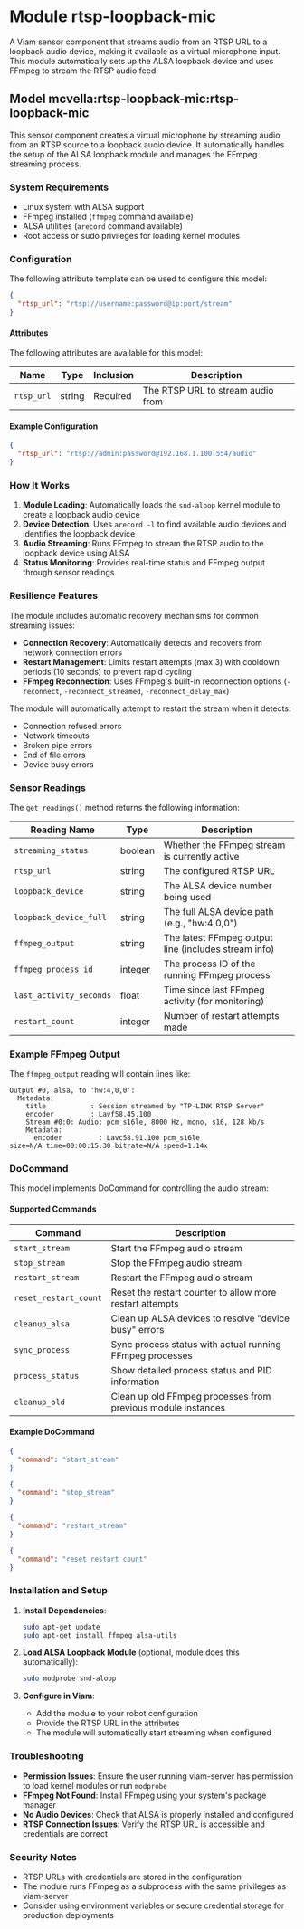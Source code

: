 # Module rtsp-loopback-mic 

A Viam sensor component that streams audio from an RTSP URL to a loopback audio device, making it available as a virtual microphone input. This module automatically sets up the ALSA loopback device and uses FFmpeg to stream the RTSP audio feed.

## Model mcvella:rtsp-loopback-mic:rtsp-loopback-mic

This sensor component creates a virtual microphone by streaming audio from an RTSP source to a loopback audio device. It automatically handles the setup of the ALSA loopback module and manages the FFmpeg streaming process.

### System Requirements

- Linux system with ALSA support
- FFmpeg installed (`ffmpeg` command available)
- ALSA utilities (`arecord` command available)
- Root access or sudo privileges for loading kernel modules

### Configuration
The following attribute template can be used to configure this model:

```json
{
  "rtsp_url": "rtsp://username:password@ip:port/stream"
}
```

#### Attributes

The following attributes are available for this model:

| Name       | Type   | Inclusion | Description                                    |
|------------|--------|-----------|------------------------------------------------|
| `rtsp_url` | string | Required  | The RTSP URL to stream audio from              |

#### Example Configuration

```json
{
  "rtsp_url": "rtsp://admin:password@192.168.1.100:554/audio"
}
```

### How It Works

1. **Module Loading**: Automatically loads the `snd-aloop` kernel module to create a loopback audio device
2. **Device Detection**: Uses `arecord -l` to find available audio devices and identifies the loopback device
3. **Audio Streaming**: Runs FFmpeg to stream the RTSP audio to the loopback device using ALSA
4. **Status Monitoring**: Provides real-time status and FFmpeg output through sensor readings

### Resilience Features

The module includes automatic recovery mechanisms for common streaming issues:

- **Connection Recovery**: Automatically detects and recovers from network connection errors
- **Restart Management**: Limits restart attempts (max 3) with cooldown periods (10 seconds) to prevent rapid cycling
- **FFmpeg Reconnection**: Uses FFmpeg's built-in reconnection options (`-reconnect`, `-reconnect_streamed`, `-reconnect_delay_max`)

The module will automatically attempt to restart the stream when it detects:
- Connection refused errors
- Network timeouts
- Broken pipe errors
- End of file errors
- Device busy errors

### Sensor Readings

The `get_readings()` method returns the following information:

| Reading Name        | Type    | Description                                    |
|---------------------|---------|------------------------------------------------|
| `streaming_status`  | boolean | Whether the FFmpeg stream is currently active  |
| `rtsp_url`          | string  | The configured RTSP URL                        |
| `loopback_device`   | string  | The ALSA device number being used              |
| `loopback_device_full` | string | The full ALSA device path (e.g., "hw:4,0,0") |
| `ffmpeg_output`     | string  | The latest FFmpeg output line (includes stream info) |
| `ffmpeg_process_id` | integer | The process ID of the running FFmpeg process   |
| `last_activity_seconds` | float | Time since last FFmpeg activity (for monitoring) |
| `restart_count`     | integer | Number of restart attempts made                |

### Example FFmpeg Output

The `ffmpeg_output` reading will contain lines like:
```
Output #0, alsa, to 'hw:4,0,0':
  Metadata:
    title           : Session streamed by "TP-LINK RTSP Server"
    encoder         : Lavf58.45.100
    Stream #0:0: Audio: pcm_s16le, 8000 Hz, mono, s16, 128 kb/s
    Metadata:
      encoder         : Lavc58.91.100 pcm_s16le
size=N/A time=00:00:15.30 bitrate=N/A speed=1.14x
```

### DoCommand

This model implements DoCommand for controlling the audio stream:

#### Supported Commands

| Command        | Description                    |
|----------------|--------------------------------|
| `start_stream` | Start the FFmpeg audio stream  |
| `stop_stream`  | Stop the FFmpeg audio stream   |
| `restart_stream` | Restart the FFmpeg audio stream |
| `reset_restart_count` | Reset the restart counter to allow more restart attempts |
| `cleanup_alsa` | Clean up ALSA devices to resolve "device busy" errors |
| `sync_process` | Sync process status with actual running FFmpeg processes |
| `process_status` | Show detailed process status and PID information |
| `cleanup_old` | Clean up old FFmpeg processes from previous module instances |

#### Example DoCommand

```json
{
  "command": "start_stream"
}
```

```json
{
  "command": "stop_stream"
}
```

```json
{
  "command": "restart_stream"
}
```

```json
{
  "command": "reset_restart_count"
}
```

### Installation and Setup

1. **Install Dependencies**:
   ```bash
   sudo apt-get update
   sudo apt-get install ffmpeg alsa-utils
   ```

2. **Load ALSA Loopback Module** (optional, module does this automatically):
   ```bash
   sudo modprobe snd-aloop
   ```

3. **Configure in Viam**:
   - Add the module to your robot configuration
   - Provide the RTSP URL in the attributes
   - The module will automatically start streaming when configured

### Troubleshooting

- **Permission Issues**: Ensure the user running viam-server has permission to load kernel modules or run `modprobe`
- **FFmpeg Not Found**: Install FFmpeg using your system's package manager
- **No Audio Devices**: Check that ALSA is properly installed and configured
- **RTSP Connection Issues**: Verify the RTSP URL is accessible and credentials are correct

### Security Notes

- RTSP URLs with credentials are stored in the configuration
- The module runs FFmpeg as a subprocess with the same privileges as viam-server
- Consider using environment variables or secure credential storage for production deployments
